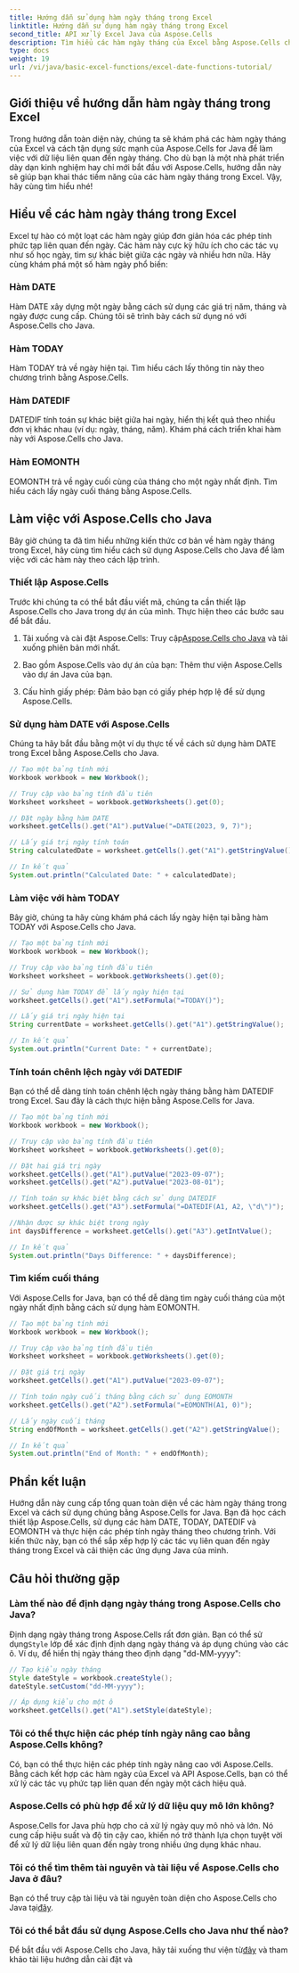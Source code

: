 ```yaml
---
title: Hướng dẫn sử dụng hàm ngày tháng trong Excel
linktitle: Hướng dẫn sử dụng hàm ngày tháng trong Excel
second_title: API xử lý Excel Java của Aspose.Cells
description: Tìm hiểu các hàm ngày tháng của Excel bằng Aspose.Cells cho Java. Khám phá hướng dẫn từng bước với mã nguồn.
type: docs
weight: 19
url: /vi/java/basic-excel-functions/excel-date-functions-tutorial/
---
```


## Giới thiệu về hướng dẫn hàm ngày tháng trong Excel

Trong hướng dẫn toàn diện này, chúng ta sẽ khám phá các hàm ngày tháng của Excel và cách tận dụng sức mạnh của Aspose.Cells for Java để làm việc với dữ liệu liên quan đến ngày tháng. Cho dù bạn là một nhà phát triển dày dạn kinh nghiệm hay chỉ mới bắt đầu với Aspose.Cells, hướng dẫn này sẽ giúp bạn khai thác tiềm năng của các hàm ngày tháng trong Excel. Vậy, hãy cùng tìm hiểu nhé!

## Hiểu về các hàm ngày tháng trong Excel

Excel tự hào có một loạt các hàm ngày giúp đơn giản hóa các phép tính phức tạp liên quan đến ngày. Các hàm này cực kỳ hữu ích cho các tác vụ như số học ngày, tìm sự khác biệt giữa các ngày và nhiều hơn nữa. Hãy cùng khám phá một số hàm ngày phổ biến:

### Hàm DATE

Hàm DATE xây dựng một ngày bằng cách sử dụng các giá trị năm, tháng và ngày được cung cấp. Chúng tôi sẽ trình bày cách sử dụng nó với Aspose.Cells cho Java.

### Hàm TODAY

Hàm TODAY trả về ngày hiện tại. Tìm hiểu cách lấy thông tin này theo chương trình bằng Aspose.Cells.

### Hàm DATEDIF

DATEDIF tính toán sự khác biệt giữa hai ngày, hiển thị kết quả theo nhiều đơn vị khác nhau (ví dụ: ngày, tháng, năm). Khám phá cách triển khai hàm này với Aspose.Cells cho Java.

### Hàm EOMONTH

EOMONTH trả về ngày cuối cùng của tháng cho một ngày nhất định. Tìm hiểu cách lấy ngày cuối tháng bằng Aspose.Cells.

## Làm việc với Aspose.Cells cho Java

Bây giờ chúng ta đã tìm hiểu những kiến thức cơ bản về hàm ngày tháng trong Excel, hãy cùng tìm hiểu cách sử dụng Aspose.Cells cho Java để làm việc với các hàm này theo cách lập trình.

### Thiết lập Aspose.Cells

Trước khi chúng ta có thể bắt đầu viết mã, chúng ta cần thiết lập Aspose.Cells cho Java trong dự án của mình. Thực hiện theo các bước sau để bắt đầu.

1. Tải xuống và cài đặt Aspose.Cells: Truy cập[Aspose.Cells cho Java](https://releases.aspose.com/cells/java/) và tải xuống phiên bản mới nhất.

2. Bao gồm Aspose.Cells vào dự án của bạn: Thêm thư viện Aspose.Cells vào dự án Java của bạn.

3. Cấu hình giấy phép: Đảm bảo bạn có giấy phép hợp lệ để sử dụng Aspose.Cells.

### Sử dụng hàm DATE với Aspose.Cells

Chúng ta hãy bắt đầu bằng một ví dụ thực tế về cách sử dụng hàm DATE trong Excel bằng Aspose.Cells cho Java.

```java
// Tạo một bảng tính mới
Workbook workbook = new Workbook();

// Truy cập vào bảng tính đầu tiên
Worksheet worksheet = workbook.getWorksheets().get(0);

// Đặt ngày bằng hàm DATE
worksheet.getCells().get("A1").putValue("=DATE(2023, 9, 7)");

// Lấy giá trị ngày tính toán
String calculatedDate = worksheet.getCells().get("A1").getStringValue();

// In kết quả
System.out.println("Calculated Date: " + calculatedDate);
```

### Làm việc với hàm TODAY

Bây giờ, chúng ta hãy cùng khám phá cách lấy ngày hiện tại bằng hàm TODAY với Aspose.Cells cho Java.

```java
// Tạo một bảng tính mới
Workbook workbook = new Workbook();

// Truy cập vào bảng tính đầu tiên
Worksheet worksheet = workbook.getWorksheets().get(0);

// Sử dụng hàm TODAY để lấy ngày hiện tại
worksheet.getCells().get("A1").setFormula("=TODAY()");

// Lấy giá trị ngày hiện tại
String currentDate = worksheet.getCells().get("A1").getStringValue();

// In kết quả
System.out.println("Current Date: " + currentDate);
```

### Tính toán chênh lệch ngày với DATEDIF

Bạn có thể dễ dàng tính toán chênh lệch ngày tháng bằng hàm DATEDIF trong Excel. Sau đây là cách thực hiện bằng Aspose.Cells for Java.

```java
// Tạo một bảng tính mới
Workbook workbook = new Workbook();

// Truy cập vào bảng tính đầu tiên
Worksheet worksheet = workbook.getWorksheets().get(0);

// Đặt hai giá trị ngày
worksheet.getCells().get("A1").putValue("2023-09-07");
worksheet.getCells().get("A2").putValue("2023-08-01");

// Tính toán sự khác biệt bằng cách sử dụng DATEDIF
worksheet.getCells().get("A3").setFormula("=DATEDIF(A1, A2, \"d\")");

//Nhận được sự khác biệt trong ngày
int daysDifference = worksheet.getCells().get("A3").getIntValue();

// In kết quả
System.out.println("Days Difference: " + daysDifference);
```

### Tìm kiếm cuối tháng

Với Aspose.Cells for Java, bạn có thể dễ dàng tìm ngày cuối tháng của một ngày nhất định bằng cách sử dụng hàm EOMONTH.

```java
// Tạo một bảng tính mới
Workbook workbook = new Workbook();

// Truy cập vào bảng tính đầu tiên
Worksheet worksheet = workbook.getWorksheets().get(0);

// Đặt giá trị ngày
worksheet.getCells().get("A1").putValue("2023-09-07");

// Tính toán ngày cuối tháng bằng cách sử dụng EOMONTH
worksheet.getCells().get("A2").setFormula("=EOMONTH(A1, 0)");

// Lấy ngày cuối tháng
String endOfMonth = worksheet.getCells().get("A2").getStringValue();

// In kết quả
System.out.println("End of Month: " + endOfMonth);
```

## Phần kết luận

Hướng dẫn này cung cấp tổng quan toàn diện về các hàm ngày tháng trong Excel và cách sử dụng chúng bằng Aspose.Cells for Java. Bạn đã học cách thiết lập Aspose.Cells, sử dụng các hàm DATE, TODAY, DATEDIF và EOMONTH và thực hiện các phép tính ngày tháng theo chương trình. Với kiến thức này, bạn có thể sắp xếp hợp lý các tác vụ liên quan đến ngày tháng trong Excel và cải thiện các ứng dụng Java của mình.

## Câu hỏi thường gặp

### Làm thế nào để định dạng ngày tháng trong Aspose.Cells cho Java?

 Định dạng ngày tháng trong Aspose.Cells rất đơn giản. Bạn có thể sử dụng`Style` lớp để xác định định dạng ngày tháng và áp dụng chúng vào các ô. Ví dụ, để hiển thị ngày tháng theo định dạng "dd-MM-yyyy":

```java
// Tạo kiểu ngày tháng
Style dateStyle = workbook.createStyle();
dateStyle.setCustom("dd-MM-yyyy");

// Áp dụng kiểu cho một ô
worksheet.getCells().get("A1").setStyle(dateStyle);
```

### Tôi có thể thực hiện các phép tính ngày nâng cao bằng Aspose.Cells không?

Có, bạn có thể thực hiện các phép tính ngày nâng cao với Aspose.Cells. Bằng cách kết hợp các hàm ngày của Excel và API Aspose.Cells, bạn có thể xử lý các tác vụ phức tạp liên quan đến ngày một cách hiệu quả.

### Aspose.Cells có phù hợp để xử lý dữ liệu quy mô lớn không?

Aspose.Cells for Java phù hợp cho cả xử lý ngày quy mô nhỏ và lớn. Nó cung cấp hiệu suất và độ tin cậy cao, khiến nó trở thành lựa chọn tuyệt vời để xử lý dữ liệu liên quan đến ngày trong nhiều ứng dụng khác nhau.

### Tôi có thể tìm thêm tài nguyên và tài liệu về Aspose.Cells cho Java ở đâu?

 Bạn có thể truy cập tài liệu và tài nguyên toàn diện cho Aspose.Cells cho Java tại[đây](https://reference.aspose.com/cells/java/).

### Tôi có thể bắt đầu sử dụng Aspose.Cells cho Java như thế nào?

 Để bắt đầu với Aspose.Cells cho Java, hãy tải xuống thư viện từ[đây](https://releases.aspose.com/cells/java/) và tham khảo tài liệu hướng dẫn cài đặt và